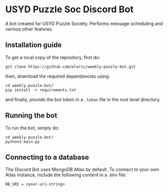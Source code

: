 # USYD Puzzle Soc Discord Bot

A bot created for USYD Puzzle Society. Performs message scheduling and various other features.

## Installation guide

To get a local copy of the repository, first do:

    git clone https://github.com/eluric/weekly-puzzle-bot.git

then, download the required dependencies using:

    cd weekly-puzzle-bot/
    pip install -r requirements.txt

and finally, provide the bot token in a `.token` file in the root level directory.

## Running the bot

To run the bot, simply do:

    cd weekly-puzzle-bot/
    python3 main.py


## Connecting to a database

The Discord Bot uses MongoDB Atlas by default. To connect to your own Atlas instance, include the following content in a .env file:

    DB_URI = <your-uri-string>